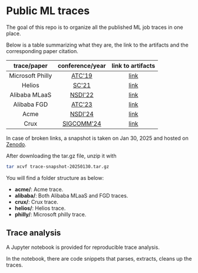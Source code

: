 # Public ML traces
The goal of this repo is to organize all the published ML job traces in one place.

Below is a table summarizing what they are, the link to the artifacts and the corresponding paper citation.

|    trace/paper   |                            conference/year                            |                        link to artifacts                        |
|:----------------:|:---------------------------------------------------------------------:|:---------------------------------------------------------------:|
| Microsoft Philly |  [ATC'19](https://www.usenix.org/conference/atc19/presentation/jeon)  |       [link](https://github.com/msr-fiddle/philly-traces)       |
|      Helios      |        [SC'21](https://dl.acm.org/doi/10.1145/3458817.3476223)        |     [link](https://github.com/S-Lab-System-Group/HeliosData)    |
|       Alibaba MLaaS      | [NSDI'22](https://www.usenix.org/conference/nsdi22/presentation/weng) |          [link](https://github.com/alibaba/clusterdata)         |
|        Alibaba FGD       |  [ATC'23](https://www.usenix.org/conference/atc23/presentation/weng)  |          [link](https://github.com/alibaba/clusterdata)         |
|       Acme       |  [NSDI'24](https://www.usenix.org/conference/nsdi24/presentation/hu)  |          [link](https://github.com/InternLM/AcmeTrace)          |
|       Crux       |      [SIGCOMM'24](https://dl.acm.org/doi/10.1145/3651890.3672239)     | [link](https://github.com/alibaba/alibaba-lingjun-dataset-2023) |


In case of broken links, a snapshot is taken on Jan 30, 2025 and hosted on [Zenodo](https://doi.org/10.5281/zenodo.14775937).

After downloading the tar.gz file, unzip it with

```bash
tar xcvf trace-snapshot-20250130.tar.gz
```

You will find a folder structure as below:

* **acme/**: Acme trace.
* **alibaba/**: Both Alibaba MLaaS and FGD traces.
* **crux/**: Crux trace.
* **helios/**: Helios trace.
* **philly/**: Microsoft philly trace.

## Trace analysis
A Jupyter notebook is provided for reproducible trace analysis.

In the notebook, there are code snippets that parses, extracts, cleans up the traces.
